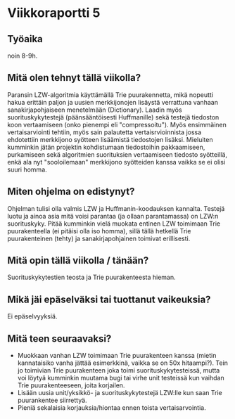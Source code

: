 # Viikkoraportti 5

## Työaika

noin 8-9h.

## Mitä olen tehnyt tällä viikolla?

Paransin LZW-algoritmia käyttämällä Trie puurakennetta, mikä nopeutti hakua erittäin paljon ja uusien merkkijonojen lisäystä verrattuna vanhaan sanakirjapohjaiseen menetelmään (Dictionary). 
Laadin myös suorituskykytestejä (päänsääntöisesti Huffmanille) sekä testejä tiedoston koon vertaamiseen (onko pienempi eli "compressoitu"). Myös ensimmäinen vertaisarviointi tehtiin, myös sain palautetta vertaisrvioinnista jossa ehdotettiin merkkijono syötteen lisäämistä tiedostojen lisäksi. 
Mieluiten kumminkin jätän projektin kohdistumaan tiedostoihin pakkaamiseen, purkamiseen sekä algoritmien suorituksien vertaamiseen tiedosto syötteillä, enkä ala nyt "sooloilemaan" merkkijono syötteiden kanssa vaikka se ei olisi suuri homma.  

## Miten ohjelma on edistynyt?

Ohjelman tulisi olla valmis LZW ja Huffmanin-koodauksen kannalta. Testejä luotu ja ainoa asia mitä voisi parantaa (ja ollaan parantamassa) on LZW:n suorituskyky.
Pitää kumminkin vielä muokata entinen LZW toimimaan Trie puurakenteella (ei pitäisi olla iso homma), sillä tällä hetkellä Trie puurakenteinen (tehty) ja sanakirjapohjainen toimivat erillisesti. 

## Mitä opin tällä viikolla / tänään?

Suorituskykytestien teosta ja Trie puurakenteesta hieman.

## Mikä jäi epäselväksi tai tuottanut vaikeuksia?

Ei epäselvyyksiä.

## Mitä teen seuraavaksi?

- Muokkaan vanhan LZW toimimaan Trie puurakenteen kanssa (mietin kannataisiko vanha jättää esimerkkinä, vaikka se on 50x hitaampi?). Tein jo toimivian Trie puurakenteen joka toimi suorituskykytesteissä, mutta voi löytyä kumminkin muutama bugi tai virhe unit testeissä kun vaihdan Trie puurakenteeseen, joita korjailen.
- Lisään uusia unit/yksikkö- ja suorituskykytestejä LZW:lle kun saan Trie puurankentee siirrettyä.
- Pieniä sekalaisia korjauksia/hiontaa ennen toista vertaisarvointia.
